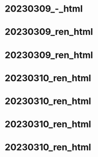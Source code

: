 # 20230309_-_html
# 20230309_ren_html
# 20230309_ren_html
# 20230310_ren_html
# 20230310_ren_html
# 20230310_ren_html
# 20230310_ren_html

